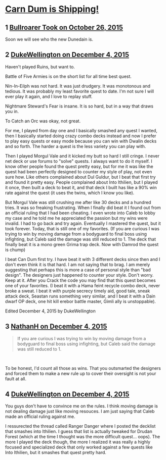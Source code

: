 # [Carn Dum is Shipping!](https://community.fantasyflightgames.com/topic/192169-carn-dum-is-shipping/)

## 1 [Bullroarer Took on October 26, 2015](https://community.fantasyflightgames.com/topic/192169-carn-dum-is-shipping/?do=findComment&comment=1865351)

Soon we will see who the new Dunedain is.

## 2 [DukeWellington on December 4, 2015](https://community.fantasyflightgames.com/topic/192169-carn-dum-is-shipping/?do=findComment&comment=1918374)

Haven't played Ruins, but want to.

Battle of Five Armies is on the short list for all time best quest.

Nin-In-Eilph was not hard. It was just drudgery. It was monotonous and tedious. It was probably my least favorite quest to date. I'm not sure I will ever play it again, and I love to replay stuff.

Nightmare Steward's Fear is insane. It is so hard, but in a way that draws you in.

To Catch an Orc was okay, not great.

For me, I played from day one and I basically smashed any quest I wanted, then I basically started doing crazy combo decks instead and now I prefer to play easy quests or easy mode because you can win with Dwalin decks and so forth. The harder a quest is the less variety you can play with.

Then I played Morgul Vale and it kicked my butt so hard I still cringe. I never net deck or use forums to "solve" quests. I always want to do it myself. I know other people found the quest pretty easy, but for me it was like the quest had been perfectly designed to counter my style of play, not even sure how. Like others complained about Dul Guldur, but I beat that first try and found it pretty easy. People complained about Into Ithilien, but I played it once, then built a deck to beat it, and that deck I built has like a 90% win rate against the quest (it uses the twins, which I know you like).

But Morgul Vale was still crushing me after like 30 decks and a hundred tries. It was so freaking frustrating. When I finally did beat it I found out from an official ruling that I had been cheating. I even wrote into Caleb to lobby my case and he told me he appreciated the passion but my wins were invalid. I had to go back and try again. Eventually I mastered the quest, but it took forever. Today, that is still one of my favorites. (If you are curious I was trying to win by moving damage from a bodyguard to final boss using infighting, but Caleb said the damage was still reduced to 1. The deck that finally beat it is a mono green Grima trap deck. Now with Damrod the quest is chump)

I beat Can Dum first try. I have beat it with 3 different decks since then and I don't even think it is that hard. I am not saying that to brag. I am merely suggesting that perhaps this is more a case of personal style than "bad design". The designers just happened to counter your style. Don't worry. Keep at it. After you Crack the code you may find that this quest becomes one of your favorites. (I beat it with a Hama feint recycle combo deck, never broke a sweat. I beat it with purple secrecy timely aid, good tale, sneak attack deck, Seastan runs something very similar, and I beat it with a Dain dwarf OP deck, one hit kill erebor battle master, Gimli ally is unstoppable).

Edited December 4, 2015 by DukeWellington

## 3 [NathanH on December 4, 2015](https://community.fantasyflightgames.com/topic/192169-carn-dum-is-shipping/?do=findComment&comment=1918398)

> If you are curious I was trying to win by moving damage from a bodyguard to final boss using infighting, but Caleb said the damage was still reduced to 1.

 

To be honest, I'd count all those as wins. That you outsmarted the designers and forced them to make a new rule up to cover their oversight is not your fault at all.

## 4 [DukeWellington on December 4, 2015](https://community.fantasyflightgames.com/topic/192169-carn-dum-is-shipping/?do=findComment&comment=1918771)

You guys don't have to convince me on the rules. I think moving damage is not dealing damage just like moving resouces. I am just saying that Caleb made an official ruling against me.

I ressurected the thread called Ranger Danger where I posted the decklist that smashes into Ithilien. I guess that list is actually tweaked for Drudan Forest (which at the time I thought was the more difficult quest... oops). The more I played the deck though, the more I realized it was really a highly focused and specialized deck that only worked against a few quests like Into Ithilien, but it smashes that quest pretty hard.

